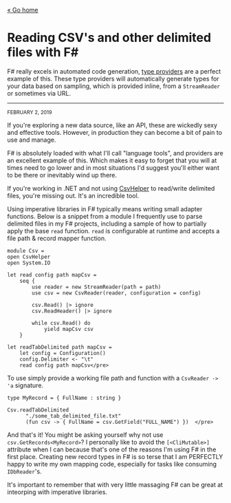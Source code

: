 [« Go home](/)

# Reading CSV's and other delimited files with F#

F# really excels in automated code generation, [type providers](https://docs.microsoft.com/en-us/dotnet/fsharp/tutorials/type-providers/) are a perfect example of this. These type providers will automatically generate types for your data based on sampling, which is provided inline, from a `StreamReader` or sometimes via URL.

* * *

<small class="muted monospace">FEBRUARY 2, 2019</small>

If you're exploring a new data source, like an API, these are wickedly sexy and effective tools. However, in production they can become a bit of pain to use and manage.

F# is absolutely loaded with what I'll call "language tools", and providers are an excellent example of this. Which makes it easy to forget that you will at times need to go lower and in most situations I'd suggest you'll either want to be there or inevitably wind up there.

If you're working in .NET and not using [CsvHelper](https://joshclose.github.io/CsvHelper/) to read/write delimited files, you're missing out. It's an incredible tool.

Using imperative libraries in F# typically means writing small adapter functions. Below is a snippet from a module I frequently use to parse delimited files in my F# projects, including a sample of how to partially apply the base `read` function. `read` is configurable at runtime and accepts a file path & record mapper function.

```
module Csv =    
open CsvHelper 
open System.IO

let read config path mapCsv =
    seq {
        use reader = new StreamReader(path = path)
        use csv = new CsvReader(reader, configuration = config)         

        csv.Read() |> ignore
        csv.ReadHeader() |> ignore

        while csv.Read() do
            yield mapCsv csv          
    }

let readTabDelimited path mapCsv = 
    let config = Configuration()
    config.Delimiter <- "\t"
    read config path mapCsv</pre>
```

To use simply provide a working file path and function with a `CsvReader -> 'a` signature.

```
type MyRecord = { FullName : string }

Csv.readTabDelimited 
      "./some_tab_delimited_file.txt" 
      (fun csv -> { FullName = csv.GetField("FULL_NAME") })  </pre>
```

And that's it! You might be asking yourself why not use `csv.GetRecords<MyRecord>`? I personally like to avoid the `[<CliMutable>]` attribute when I can because that's one of the reasons I'm using F# in the first place. Creating new record types in F# is so terse that I am PERFECTLY happy to write my own mapping code, especially for tasks like consuming `IDbReader`'s.

It's important to remember that with very little massaging F# can be great at inteorping with imperative libraries.